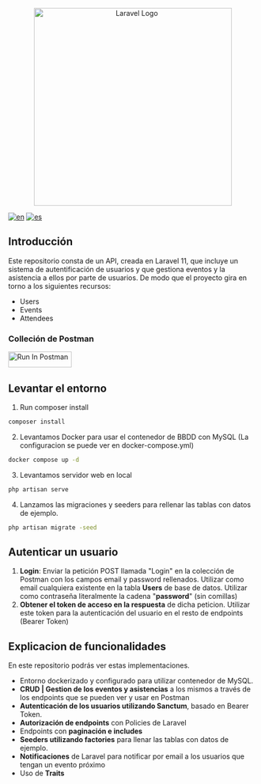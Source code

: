 <p align="center"><a href="https://laravel.com" target="_blank"><img src="https://raw.githubusercontent.com/laravel/art/master/logo-lockup/5%20SVG/2%20CMYK/1%20Full%20Color/laravel-logolockup-cmyk-red.svg" width="400" alt="Laravel Logo"></a></p>

[![en](https://img.shields.io/badge/lang-en-blue.svg)](https://github.com/pmdavid/api-event-management?tab=readme-ov-file)
[![es](https://img.shields.io/badge/lang-es-red.svg)](https://github.com/pmdavid/api-event-management/blob/main/README.es.md)

## Introducción

Este repositorio consta de un API, creada en Laravel 11, que incluye un sistema de autentificación de usuarios y que gestiona eventos y la asistencia a ellos por parte de usuarios. De modo que el proyecto gira en torno a los siguientes recursos:

- Users
- Events
- Attendees

### Colleción de Postman

[<img src="https://run.pstmn.io/button.svg" alt="Run In Postman" style="width: 128px; height: 32px;">](https://app.getpostman.com/run-collection/34091386-d0ad8730-9c55-4f9f-bf4b-8048df4d8e5d?action=collection%2Ffork&source=rip_markdown&collection-url=entityId%3D34091386-d0ad8730-9c55-4f9f-bf4b-8048df4d8e5d%26entityType%3Dcollection%26workspaceId%3Dca38931c-3f1f-4d1a-b0be-013ea7f02ea7)

## Levantar el entorno

1. Run composer install

```bash
composer install
```

2. Levantamos Docker para  usar el contenedor de BBDD con MySQL (La configuracion se puede ver en docker-compose.yml)

```bash
docker compose up -d
```

3. Levantamos servidor web en local

```bash
php artisan serve
```

4. Lanzamos las migraciones y seeders para rellenar las tablas con datos de ejemplo.

```bash
php artisan migrate -seed 
```

## Autenticar un usuario

1. **Login**: Enviar la petición POST llamada "Login" en la colección de Postman con los campos email y password rellenados. 
Utilizar como email cualquiera existente en la tabla **Users** de base de datos. Utilizar como contraseña literalmente la cadena "**password**" (sin comillas)
2. **Obtener el token de acceso en la respuesta** de dicha peticion. Utilizar este token para la autenticación del usuario en el resto de endpoints (Bearer Token)

## Explicacion de funcionalidades

En este repositorio podrás ver estas implementaciones.

- Entorno dockerizado y configurado para utilizar contenedor de MySQL.
- **CRUD | Gestion de los eventos y asistencias** a los mismos a través de los endpoints que se pueden ver y usar en Postman
- **Autenticación de los usuarios utilizando Sanctum**, basado en Bearer Token.
- **Autorización de endpoints** con Policies de Laravel
- Endpoints con **paginación e includes**
- **Seeders utilizando factories** para llenar las tablas con datos de ejemplo.
- **Notificaciones** de Laravel para notificar por email a los usuarios que tengan un evento próximo
- Uso de **Traits**



